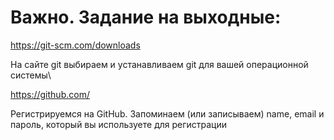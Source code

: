 

# Важно. Задание на выходные:
https://git-scm.com/downloads

На сайте git выбираем и устанавливаем git для вашей операционной системы\

https://github.com/

Регистрируемся на GitHub. Запоминаем (или записываем) name, email и пароль, который вы используете для регистрации


